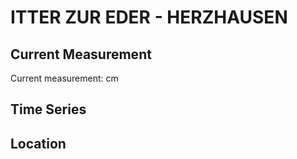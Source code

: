 # ITTER ZUR EDER - HERZHAUSEN

## Current Measurement

Current measurement: <Value topic="rivers/pegel-online/ITTER-EDER/HERZHAUSEN/measurementValue"/> cm

## Time Series

<TimeSeries topic="rivers/pegel-online/ITTER-EDER/HERZHAUSEN/measurementValue" period="week" />

## Location

<WorldMap>
  <Marker lat="51.19303249797711" lon="8.88881490002891" labelTopic="rivers/pegel-online/ITTER-EDER/HERZHAUSEN/measurementValue" />
</WorldMap>
